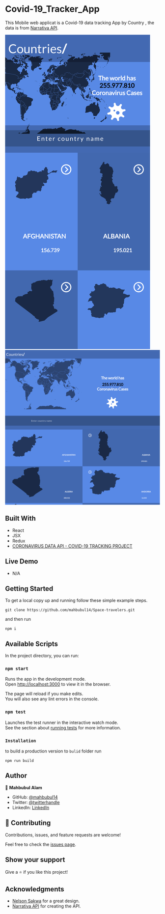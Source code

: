 # Covid-19_Tracker_App
This Mobile web applicat is a Covid-19 data tracking App by Country , the data is from [Narrativa API](https://covid19tracking.narrativa.com/index_en.html).

![screenshot](./React-App-1.png)
![screenshot](./Reacr-app.png)

## Built With

- React
- JSX
- Redux
- [CORONAVIRUS DATA API - COVID-19 TRACKING PROJECT](https://covid19tracking.narrativa.com/index_en.html)

## Live Demo

- N/A

## Getting Started

To get a local copy up and running follow these simple example steps.

```
git clone https://github.com/mahbubul14/Space-travelers.git
```

and then run

```
npm i
```

## Available Scripts

In the project directory, you can run:

### `npm start`

Runs the app in the development mode.\
Open [http://localhost:3000](http://localhost:3000) to view it in the browser.

The page will reload if you make edits.\
You will also see any lint errors in the console.

### `npm test`

Launches the test runner in the interactive watch mode.\
See the section about [running tests](https://facebook.github.io/create-react-app/docs/running-tests) for more information.

### `Installation`

to build a production version to `bulid` folder run

```
npm run build
```

## Author

👨 **Mahbubul Alam**

- GitHub: [@mahbubul14](https://github.com/mahbubul14)
- Twitter: [@twitterhandle](https://twitter.com/mahbubul_14)
- LinkedIn: [LinkedIn](https://www.linkedin.com/in/mahbubul-alam-20595/)

## 🤝 Contributing

Contributions, issues, and feature requests are welcome!

Feel free to check the [issues page](https://github.com/mahbubul14/covid-19_tracking_app/issues).

## Show your support

Give a ⭐️ if you like this project!

## Acknowledgments
- [Nelson Sakwa](https://www.behance.net/sakwadesignstudio) for a great design.
- [Narrativa API](https://covid19tracking.narrativa.com/index_en.html) for creating the API.
